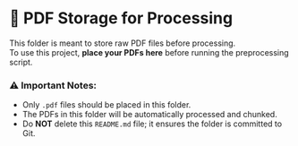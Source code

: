 # 📂 PDF Storage for Processing

This folder is meant to store raw PDF files before processing.  
To use this project, **place your PDFs here** before running the preprocessing script.

### ⚠️ Important Notes:

- Only `.pdf` files should be placed in this folder.
- The PDFs in this folder will be automatically processed and chunked.
- Do **NOT** delete this `README.md` file; it ensures the folder is committed to Git.
